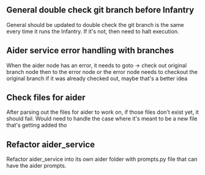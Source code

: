 ## General double check git branch before Infantry

General should be updated to double check the git branch is the same every time it runs the Infantry.  If it's not, then need to halt execution.

## Aider service error handling with branches

When the aider node has an error, it needs to goto -> check out original branch node then to the error node or the error node needs to checkout the original branch if it was already checked out, maybe that's a better idea

## Check files for aider

After parsing out the files for aider to work on, if those files don't exist yet, it should fail. Would need to handle the case where it's meant to be a new file that's getting added tho

## Refactor aider_service

Refactor aider_service into its own aider folder with prompts.py file that can have the aider prompts.
